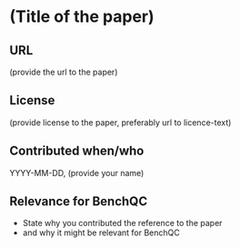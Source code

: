# (Title of the paper)

## URL

(provide the url to the paper)

## License

(provide license to the paper, preferably url to licence-text)

## Contributed when/who

YYYY-MM-DD, (provide your name)

## Relevance for BenchQC

* State why you contributed the reference to the paper
* and why it might be relevant for BenchQC

